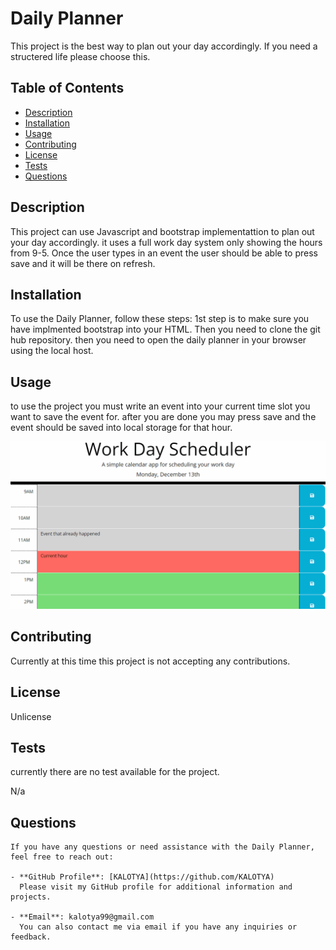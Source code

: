 # Daily Planner 

This project is the best way to plan out your day accordingly. If you need a structered life please choose this.
    
## Table of Contents
    
- [Description](#description)
- [Installation](#installation)
- [Usage](#usage)
- [Contributing](#contributing)
- [License](#license)
- [Tests](#tests)
- [Questions](#questions)
    
## Description
    
This project can use Javascript and bootstrap implementattion to plan out your day accordingly. it uses a full work day system only showing the hours from 9-5. Once the user types in an event the user should be able to press save and it will be there on refresh.
    
    
## Installation
    
To use the Daily Planner, follow these steps:
1st step is to make sure you have implmented bootstrap into your HTML. Then you need to clone the git hub repository. then you need to open the daily planner in your browser using the local host.
    
## Usage
    
to use the project you must write an event into your current time slot you want to save the event for. after you are done you may press save and the event should be saved into local storage for that hour.
    
![Alt Text](Daily-Planner-demo.gif)
    
## Contributing
    
Currently at this time this project is not accepting any contributions.
    
## License
    
Unlicense
    
## Tests
    
currently there are no test available for the project.

N/a
    
## Questions
    
    If you have any questions or need assistance with the Daily Planner, feel free to reach out:
    
    - **GitHub Profile**: [KALOTYA](https://github.com/KALOTYA)
      Please visit my GitHub profile for additional information and projects.
    
    - **Email**: kalotya99@gmail.com
      You can also contact me via email if you have any inquiries or feedback.
